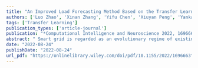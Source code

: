 ```yaml
---
title: "An Improved Load Forecasting Method Based on the Transfer Learning Structure under Cyber-Threat Condition"
authors: ['Luo Zhao', 'Xinan Zhang', 'Yifu Chen', 'Xiuyan Peng', 'Yankai Cao']
tags: ['Transfer Learning']
publication_types: ['article-journal']
publication: "*Computational Intelligence and Neuroscience 2022, 1696663*"
abstract: " Smart grid is regarded as an evolutionary regime of existing power grids. It integrates arti‰cial intelligence and communication technologies to fundamentally improve the eŠciency and reliability of power systems. One serious challenge for the smart grid is its vulnerability to cyber threats. In the event of a cyber attack, grid data may be missing; subsequently, load forecast and power planning that rely on these data cannot be processed by generation centers. To address this issue, this paper proposes a transfer learning-based framework for smart grid scheduling that is less reliant on local data while capable of delivering schedules with low operating cost. Speci‰cally, the proposed framework contains (1) a power forecasting model based on transfer learning which can provide high quality load prediction with limited training data, (2) a novel adaptive time series prediction method with modeling time series from a covariate shift perspective that aims to train the forecasting model with a strong generalization capability, and (3) a day-ahead optimal economic power scheduling model considering a shared energy storage station."
date: "2022-08-24"
publishDate: "2022-08-24"
url_pdf: "https://onlinelibrary.wiley.com/doi/pdf/10.1155/2022/1696663"
---
```


